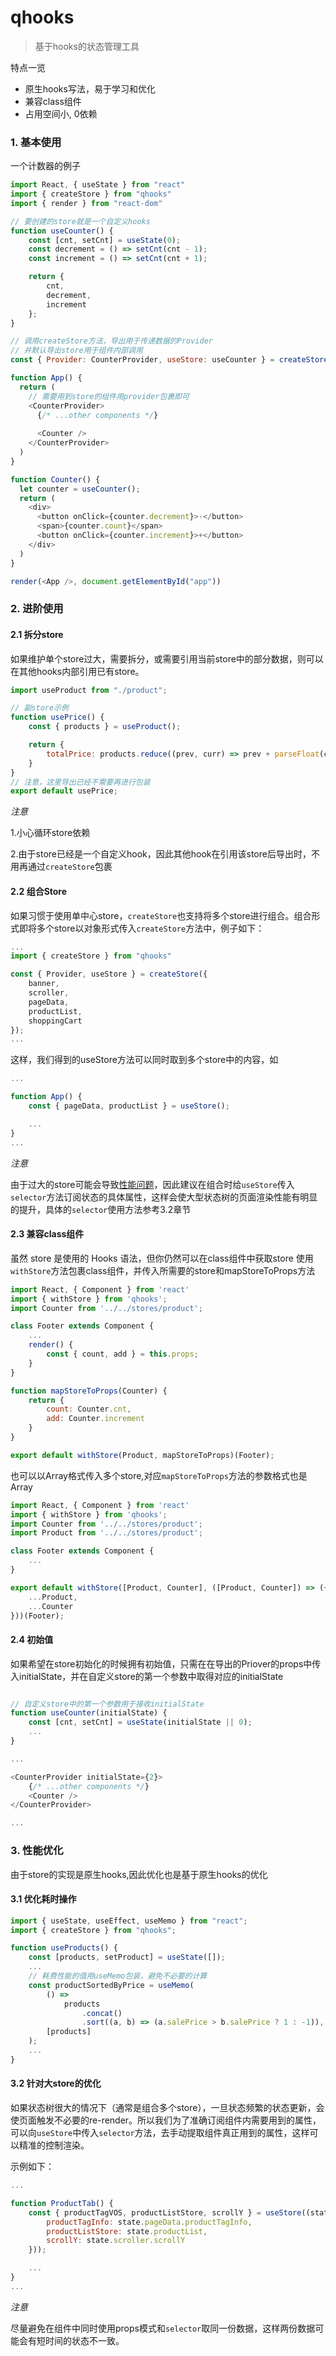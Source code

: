 # qhooks

> 基于hooks的状态管理工具

特点一览
- 原生hooks写法，易于学习和优化
- 兼容class组件
- 占用空间小, 0依赖



### 1. 基本使用
一个计数器的例子

```javascript
import React, { useState } from "react"
import { createStore } from "qhooks"
import { render } from "react-dom"

// 要创建的store就是一个自定义hooks
function useCounter() {
    const [cnt, setCnt] = useState(0);
    const decrement = () => setCnt(cnt - 1);
    const increment = () => setCnt(cnt + 1);

    return {
        cnt,
        decrement,
        increment
    };
}

// 调用createStore方法，导出用于传递数据的Provider
// 并默认导出store用于组件内部调用
const { Provider: CounterProvider, useStore: useCounter } = createStore(useCounter);

function App() {
  return (
    // 需要用到store的组件用provider包裹即可
    <CounterProvider>
      {/* ...other components */}
    
      <Counter />
    </CounterProvider>
  )
}

function Counter() {
  let counter = useCounter();
  return (
    <div>
      <button onClick={counter.decrement}>-</button>
      <span>{counter.count}</span>
      <button onClick={counter.increment}>+</button>
    </div>
  )
}

render(<App />, document.getElementById("app"))

```


### 2. 进阶使用

#### 2.1 拆分store

如果维护单个store过大，需要拆分，或需要引用当前store中的部分数据，则可以在其他hooks内部引用已有store。

```javascript
import useProduct from "./product";

// 副store示例
function usePrice() {
    const { products } = useProduct();

    return {
        totalPrice: products.reduce((prev, curr) => prev + parseFloat(curr.salePrice), 0)
    }
}
// 注意，这里导出已经不需要再进行包装
export default usePrice;

```


*注意*

1.小心循环store依赖

2.由于store已经是一个自定义hook，因此其他hook在引用该store后导出时，不用再通过`createStore`包裹


#### 2.2 组合Store
如果习惯于使用单中心store，`createStore`也支持将多个store进行组合。组合形式即将多个store以对象形式传入`createStore`方法中，例子如下：

```javascript
...
import { createStore } from "qhooks"

const { Provider, useStore } = createStore({
    banner,
    scroller,
    pageData,
    productList,
    shoppingCart
});
...

```

这样，我们得到的useStore方法可以同时取到多个store中的内容，如

```javascript
...

function App() {
    const { pageData, productList } = useStore();

    ...
}
...

```


*注意*

由于过大的store可能会导致[性能问题](https://github.com/facebook/react/issues/15156#issuecomment-474590693)，因此建议在组合时给`useStore`传入`selector`方法订阅状态的具体属性，这样会使大型状态树的页面渲染性能有明显的提升，具体的`selector`使用方法参考3.2章节



#### 2.3 兼容class组件
虽然 store 是使用的 Hooks 语法，但你仍然可以在class组件中获取store
使用`withStore`方法包裹class组件，并传入所需要的store和mapStoreToProps方法

```javascript
import React, { Component } from 'react'
import { withStore } from 'qhooks';
import Counter from '../../stores/product';

class Footer extends Component {
    ...
    render() {
        const { count, add } = this.props;
    }
}

function mapStoreToProps(Counter) {
    return {
        count: Counter.cnt,
        add: Counter.increment
    }
}

export default withStore(Product, mapStoreToProps)(Footer);

```

也可以以Array格式传入多个store,对应`mapStoreToProps`方法的参数格式也是Array

```javascript
import React, { Component } from 'react'
import { withStore } from 'qhooks';
import Counter from '../../stores/product';
import Product from '../../stores/product';

class Footer extends Component {
    ...
}

export default withStore([Product, Counter], ([Product, Counter]) => ({
    ...Product,
    ...Counter
}))(Footer);

```

#### 2.4 初始值
如果希望在store初始化的时候拥有初始值，只需在在导出的Priover的props中传入initialState，并在自定义store的第一个参数中取得对应的initialState
```javascript

// 自定义store中的第一个参数用于接收initialState
function useCounter(initialState) {
    const [cnt, setCnt] = useState(initialState || 0);
    ...
}

...

<CounterProvider initialState={2}>
    {/* ...other components */}
    <Counter />
</CounterProvider>

...

```



### 3. 性能优化

由于store的实现是原生hooks,因此优化也是基于原生hooks的优化

#### 3.1 优化耗时操作

```javascript
import { useState, useEffect, useMemo } from "react";
import { createStore } from "qhooks";

function useProducts() {
    const [products, setProduct] = useState([]);
    ...
    // 耗费性能的值用useMemo包装，避免不必要的计算
    const productSortedByPrice = useMemo(
        () =>
            products
                .concat()
                .sort((a, b) => (a.salePrice > b.salePrice ? 1 : -1)),
        [products]
    );
    ...
}

```

#### 3.2 针对大store的优化
如果状态树很大的情况下（通常是组合多个store），一旦状态频繁的状态更新，会使页面触发不必要的re-render。所以我们为了准确订阅组件内需要用到的属性，可以向`useStore`中传入`selector`方法，去手动提取组件真正用到的属性，这样可以精准的控制渲染。

示例如下：
```javascript
...

function ProductTab() {
    const { productTagVOS, productListStore, scrollY } = useStore((state) => ({
        productTagInfo: state.pageData.productTagInfo,
        productListStore: state.productList,
        scrollY: state.scroller.scrollY
    }));

    ...
}
...

```

*注意*

尽量避免在组件中同时使用props模式和`selector`取同一份数据，这样两份数据可能会有短时间的状态不一致。
